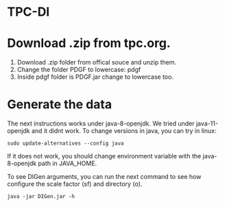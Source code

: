 # TPC-DI
# Download .zip from tpc.org.
1. Download .zip folder from offical souce and unzip them.
2. Change the folder PDGF to lowercase: pdgf
3. Inside pdgf folder is PDGF.jar change to lowercase too.


# Generate the data

The next instructions works under java-8-openjdk. We tried under java-11-openjdk and it didnt work. To change versions in java, you can try in linux:

``
sudo update-alternatives --config java
``

If it does not work, you should change environment variable with the java-8-openjdk path in JAVA_HOME.

To see DIGen arguments, you can run the next command to see how configure the scale factor (sf) and directory (o).

``
java -jar DIGen.jar -h
``

